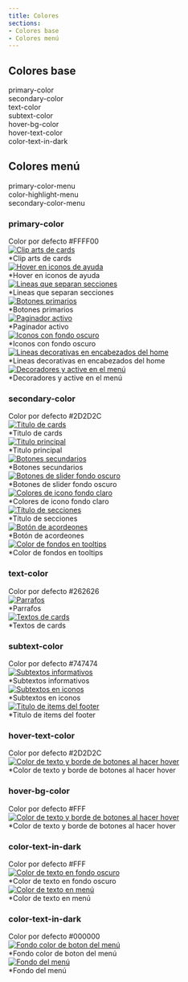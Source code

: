 ```yaml
---
title: Colores
sections:
- Colores base
- Colores menú
---
```


## **Colores base**

<div class="row">
    <div class="col-sm-6 col-md-4">
        <div class="alert alert-uniandes-primary">primary-color</div>
    </div>
    <div class="col-sm-6 col-md-4">
        <div class="alert alert-uniandes-secondary-yellow">secondary-color</div>
    </div>
    <div class="col-sm-6 col-md-4">
        <div class="alert alert-uniandes-text">text-color</div>
    </div>
    <div class="col-sm-6 col-md-4">
        <div class="alert alert-uniandes-subtext">subtext-color</div>
    </div>
    <div class="col-sm-6 col-md-4">
        <div class="alert alert-uniandes-secondary-yellow">hover-bg-color</div>
    </div>
    <div class="col-sm-6 col-md-4">
        <div class="alert alert-uniandes-text">hover-text-color</div>
    </div>
    <div class="col-sm-6 col-md-4">
        <div class="alert alert-uniandes-secondary">color-text-in-dark</div>
    </div>
</div>

## **Colores menú**

<div class="row">
    <div class="col-sm-6 col-md-4">
        <div class="alert alert-uniandes-secondary-yellow">primary-color-menu</div>
    </div>
    <div class="col-sm-6 col-md-4">
        <div class="alert alert-uniandes-primary">color-highlight-menu</div>
    </div>
    <div class="col-sm-6 col-md-4">
        <div class="alert alert-uniandes-text">secondary-color-menu</div>
    </div>
</div>

### **primary-color**
<div class="alert alert-uniandes-primary">Color por defecto #FFFF00</div>

<div class="row">
    <div class="col-sm-12 col-md-4">
        <div class="panel panel-default">
            <div class="panel-heading">
                 <a href="assets/images/colores/diseno_1.jpg" data-magnify="gallery" class="mask">
                    <img class="img-responsive rounded" src="assets/images/colores/diseno_1.jpg" alt="Clip arts de cards" />
                </a>
            </div>
            <div class="panel-body">*Clip arts de cards</div>
        </div>
    </div>
    <div class="col-sm-12 col-md-4">
        <div class="panel panel-default">
            <div class="panel-heading">
                 <a href="assets/images/colores/diseno_2.jpg" data-magnify="gallery" class="mask">
                    <img class="img-responsive rounded" src="assets/images/colores/diseno_2.jpg" alt="Hover en iconos de ayuda" />
                </a>
            </div>
            <div class="panel-body">*Hover en iconos de ayuda</div>
        </div>
    </div>
    <div class="col-sm-12 col-md-4">
        <div class="panel panel-default">
            <div class="panel-heading">
                 <a href="assets/images/colores/diseno_3.jpg" data-magnify="gallery" class="mask">
                    <img class="img-responsive rounded" src="assets/images/colores/diseno_3.jpg" alt="Lineas que separan secciones" />
                </a>
            </div>
            <div class="panel-body">*Lineas que separan secciones</div>
        </div>
    </div>
    <div class="col-sm-12 col-md-4">
        <div class="panel panel-default">
            <div class="panel-heading">
                 <a href="assets/images/colores/boton.jpg" data-magnify="gallery" class="mask">
                    <img class="img-responsive rounded" src="assets/images/colores/boton.jpg" alt="Botones primarios" />
                </a>
            </div>
            <div class="panel-body">*Botones primarios</div>
        </div>
    </div>
    <div class="col-sm-12 col-md-4">
        <div class="panel panel-default">
            <div class="panel-heading">
                 <a href="assets/images/colores/diseno_4.jpg" data-magnify="gallery" class="mask">
                    <img class="img-responsive rounded" src="assets/images/colores/diseno_4.jpg" alt="Paginador activo" />
                </a>
            </div>
            <div class="panel-body">*Paginador activo</div>
        </div>
    </div>
    <div class="col-sm-12 col-md-4">
        <div class="panel panel-default">
            <div class="panel-heading">
                 <a href="assets/images/colores/diseno_5.jpg" data-magnify="gallery" class="mask">
                    <img class="img-responsive rounded" src="assets/images/colores/diseno_5.jpg" alt="Iconos con fondo oscuro" />
                </a>
            </div>
            <div class="panel-body">*Iconos con fondo oscuro</div>
        </div>
    </div>
    <div class="col-sm-12 col-md-4">
        <div class="panel panel-default">
            <div class="panel-heading">
                 <a href="assets/images/colores/diseno_6.jpg" data-magnify="gallery" class="mask">
                    <img class="img-responsive rounded" src="assets/images/colores/diseno_6.jpg" alt="Lineas decorativas en encabezados del home" />
                </a>
            </div>
            <div class="panel-body">*Lineas decorativas en encabezados del home</div>
        </div>
    </div>
    <div class="col-sm-12 col-md-4">
        <div class="panel panel-default">
            <div class="panel-heading">
                 <a href="assets/images/colores/diseno_7.jpg" data-magnify="gallery" class="mask">
                    <img class="img-responsive rounded" src="assets/images/colores/diseno_7.jpg" alt="Decoradores y active en el menú" />
                </a>
            </div>
            <div class="panel-body">*Decoradores y active en el menú</div>
        </div>
    </div>    
</div>

### **secondary-color**
<div class="alert alert-uniandes-secondary">Color por defecto #2D2D2C</div>

<div class="row">
    <div class="col-sm-12 col-md-4">
        <div class="panel panel-default">
            <div class="panel-heading">
                 <a href="assets/images/colores/secondary_card.jpg" data-magnify="gallery" class="mask">
                    <img class="img-responsive rounded" src="assets/images/colores/secondary_card.jpg" alt="Titulo de cards" />
                </a>
            </div>
            <div class="panel-body">*Titulo de cards</div>
        </div>
    </div>
    <div class="col-sm-12 col-md-4">
        <div class="panel panel-default">
            <div class="panel-heading">
                 <a href="assets/images/colores/secondary_titulos.jpg" data-magnify="gallery" class="mask">
                    <img class="img-responsive rounded" src="assets/images/colores/secondary_titulos.jpg" alt="Titulo principal" />
                </a>
            </div>
            <div class="panel-body">*Titulo principal</div>
        </div>
    </div>
    <div class="col-sm-12 col-md-4">
        <div class="panel panel-default">
            <div class="panel-heading">
                 <a href="assets/images/colores/boton_2.jpg" data-magnify="gallery" class="mask">
                    <img class="img-responsive rounded" src="assets/images/colores/boton2.jpg" alt="Botones secundarios" />
                </a>
            </div>
            <div class="panel-body">*Botones secundarios</div>
        </div>
    </div>
    <div class="col-sm-12 col-md-4">
        <div class="panel panel-default">
            <div class="panel-heading">
                 <a href="assets/images/colores/secondary_slider.jpg" data-magnify="gallery" class="mask">
                    <img class="img-responsive rounded" src="assets/images/colores/secondary_slider.jpg" alt="Botones de slider fondo oscuro" />
                </a>
            </div>
            <div class="panel-body">*Botones de slider fondo oscuro</div>
        </div>
    </div>
    <div class="col-sm-12 col-md-4">
        <div class="panel panel-default">
            <div class="panel-heading">
                 <a href="assets/images/colores/secondary_slider2.jpg" data-magnify="gallery" class="mask">
                    <img class="img-responsive rounded" src="assets/images/colores/secondary_slider2.jpg" alt="Colores de icono fondo claro" />
                </a>
            </div>
            <div class="panel-body">*Colores de icono fondo claro</div>
        </div>
    </div>
    <div class="col-sm-12 col-md-4">
        <div class="panel panel-default">
            <div class="panel-heading">
                 <a href="assets/images/colores/secondary_titulo.jpg" data-magnify="gallery" class="mask">
                    <img class="img-responsive rounded" src="assets/images/colores/secondary_titulo.jpg" alt="Título de secciones" />
                </a>
            </div>
            <div class="panel-body">*Título de secciones</div>
        </div>
    </div>
    <div class="col-sm-12 col-md-4">
        <div class="panel panel-default">
            <div class="panel-heading">
                 <a href="assets/images/colores/secondary_acordeon.jpg" data-magnify="gallery" class="mask">
                    <img class="img-responsive rounded" src="assets/images/colores/secondary_acordeon.jpg" alt="Botón de acordeones" />
                </a>
            </div>
            <div class="panel-body">*Botón de acordeones</div>
        </div>
    </div>
    <div class="col-sm-12 col-md-4">
        <div class="panel panel-default">
            <div class="panel-heading">
                 <a href="assets/images/colores/secondary_tooltip.jpg" data-magnify="gallery" class="mask">
                    <img class="img-responsive rounded" src="assets/images/colores/secondary_tooltip.jpg" alt="Color de fondos en tooltips" />
                </a>
            </div>
            <div class="panel-body">*Color de fondos en tooltips</div>
        </div>
    </div>    
</div>

### **text-color**
<div class="alert alert-uniandes-text">Color por defecto #262626</div>

<div class="row">
    <div class="col-sm-12 col-md-4">
        <div class="panel panel-default">
            <div class="panel-heading">
                 <a href="assets/images/colores/text_parrafo.jpg" data-magnify="gallery" class="mask">
                    <img class="img-responsive rounded" src="assets/images/colores/text_parrafo.jpg" alt="Parrafos" />
                </a>
            </div>
            <div class="panel-body">*Parrafos</div>
        </div>
    </div>
    <div class="col-sm-12 col-md-4">
        <div class="panel panel-default">
            <div class="panel-heading">
                 <a href="assets/images/colores/text_cards.jpg" data-magnify="gallery" class="mask">
                    <img class="img-responsive rounded" src="assets/images/colores/text_cards.jpg" alt="Textos de cards" />
                </a>
            </div>
            <div class="panel-body">*Textos de cards</div>
        </div>
    </div>
</div>

### **subtext-color**
<div class="alert alert-uniandes-subtext">Color por defecto #747474</div>

<div class="row">
    <div class="col-sm-12 col-md-4">
        <div class="panel panel-default">
            <div class="panel-heading">
                 <a href="assets/images/colores/subtext_1.jpg" data-magnify="gallery" class="mask">
                    <img class="img-responsive rounded" src="assets/images/colores/subtext_1.jpg" alt="Subtextos informativos" />
                </a>
            </div>
            <div class="panel-body">*Subtextos informativos</div>
        </div>
    </div>
    <div class="col-sm-12 col-md-4">
        <div class="panel panel-default">
            <div class="panel-heading">
                 <a href="assets/images/colores/subtext_2.jpg" data-magnify="gallery" class="mask">
                    <img class="img-responsive rounded" src="assets/images/colores/subtext_2.jpg" alt="Subtextos en iconos" />
                </a>
            </div>
            <div class="panel-body">*Subtextos en iconos</div>
        </div>
    </div>
    <div class="col-sm-12 col-md-4">
        <div class="panel panel-default">
            <div class="panel-heading">
                 <a href="assets/images/colores/subtext_3.jpg" data-magnify="gallery" class="mask">
                    <img class="img-responsive rounded" src="assets/images/colores/subtext_3.jpg" alt="Titulo de items del footer" />
                </a>
            </div>
            <div class="panel-body">*Titulo de items del footer</div>
        </div>
    </div>
</div>

### **hover-text-color**
<div class="alert alert-uniandes-subtext">Color por defecto #2D2D2C</div>

<div class="row">
    <div class="col-sm-12 col-md-4">
        <div class="panel panel-default">
            <div class="panel-heading">
                 <a href="assets/images/colores/boton_hover.jpg" data-magnify="gallery" class="mask">
                    <img class="img-responsive rounded" src="assets/images/colores/boton_hover.jpg" alt="Color de texto y borde de botones al hacer hover" />
                </a>
            </div>
            <div class="panel-body">*Color de texto y borde de botones al hacer hover</div>
        </div>
    </div>
</div>

### **hover-bg-color**
<div class="alert alert-uniandes-text">Color por defecto #FFF</div>

<div class="row">
    <div class="col-sm-12 col-md-4">
        <div class="panel panel-default">
            <div class="panel-heading">
                 <a href="assets/images/colores/boton_hover.jpg" data-magnify="gallery" class="mask">
                    <img class="img-responsive rounded" src="assets/images/colores/boton_hover.jpg" alt="Color de texto y borde de botones al hacer hover" />
                </a>
            </div>
            <div class="panel-body">*Color de texto y borde de botones al hacer hover</div>
        </div>
    </div>
</div>

### **color-text-in-dark**
<div class="alert alert-uniandes-secondary">Color por defecto #FFF</div>

<div class="row">
    <div class="col-sm-12 col-md-4">
        <div class="panel panel-default">
            <div class="panel-heading">
                 <a href="assets/images/colores/diseno_6.jpg" data-magnify="gallery" class="mask">
                    <img class="img-responsive rounded" src="assets/images/colores/diseno_6.jpg" alt="Color de texto en fondo oscuro" />
                </a>
            </div>
            <div class="panel-body">*Color de texto en fondo oscuro</div>
        </div>
    </div>
    <div class="col-sm-12 col-md-4">
        <div class="panel panel-default">
            <div class="panel-heading">
                 <a href="assets/images/colores/diseno_7.jpg" data-magnify="gallery" class="mask">
                    <img class="img-responsive rounded" src="assets/images/colores/diseno_7.jpg" alt="Color de texto en menú" />
                </a>
            </div>
            <div class="panel-body">*Color de texto en menú</div>
        </div>
    </div>
</div>

### **color-text-in-dark**
<div class="alert alert-uniandes-secondary">Color por defecto #000000</div>

<div class="row">
    <div class="col-sm-12 col-md-4">
        <div class="panel panel-default">
            <div class="panel-heading">
                 <a href="assets/images/colores/boton_menu.jpg" data-magnify="gallery" class="mask">
                    <img class="img-responsive rounded" src="assets/images/colores/boton_menu.jpg" alt="Fondo color de boton del menú" />
                </a>
            </div>
            <div class="panel-body">*Fondo color de boton del menú</div>
        </div>
    </div>
    <div class="col-sm-12 col-md-4">
        <div class="panel panel-default">
            <div class="panel-heading">
                 <a href="assets/images/colores/diseno_7.jpg" data-magnify="gallery" class="mask">
                    <img class="img-responsive rounded" src="assets/images/colores/diseno_7.jpg" alt="Fondo del menú" />
                </a>
            </div>
            <div class="panel-body">*Fondo del menú</div>
        </div>
    </div>
</div>


